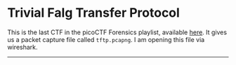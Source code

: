 # Trivial Falg Transfer Protocol

This is the last CTF in the picoCTF Forensics playlist, available [here](https://play.picoctf.org/playlists/16?m=130). It gives us a packet capture file called `tftp.pcapng`. I am opening this file via wireshark.

---
